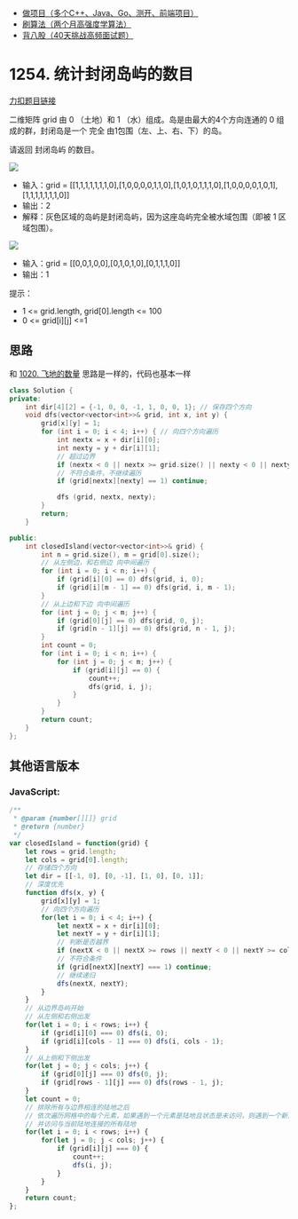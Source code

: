 * [做项目（多个C++、Java、Go、测开、前端项目）](https://www.programmercarl.com/other/kstar.html)
* [刷算法（两个月高强度学算法）](https://www.programmercarl.com/xunlian/xunlianying.html)
* [背八股（40天挑战高频面试题）](https://www.programmercarl.com/xunlian/bagu.html)

# 1254. 统计封闭岛屿的数目 

[力扣题目链接](https://leetcode.cn/problems/number-of-closed-islands/)

二维矩阵 grid 由 0 （土地）和 1 （水）组成。岛是由最大的4个方向连通的 0 组成的群，封闭岛是一个 完全 由1包围（左、上、右、下）的岛。

请返回 封闭岛屿 的数目。

![](https://file1.kamacoder.com/i/algo/20220830111533.png) 

* 输入：grid = [[1,1,1,1,1,1,1,0],[1,0,0,0,0,1,1,0],[1,0,1,0,1,1,1,0],[1,0,0,0,0,1,0,1],[1,1,1,1,1,1,1,0]]
* 输出：2
* 解释：灰色区域的岛屿是封闭岛屿，因为这座岛屿完全被水域包围（即被 1 区域包围）。

![](https://file1.kamacoder.com/i/algo/20220830111601.png) 

* 输入：grid = [[0,0,1,0,0],[0,1,0,1,0],[0,1,1,1,0]]
* 输出：1 

提示：

* 1 <= grid.length, grid[0].length <= 100
* 0 <= grid[i][j] <=1

## 思路 

和 [1020. 飞地的数量](https://leetcode.cn/problems/number-of-enclaves/solution/by-carlsun-2-7lt9/) 思路是一样的，代码也基本一样

```CPP
class Solution {
private:
    int dir[4][2] = {-1, 0, 0, -1, 1, 0, 0, 1}; // 保存四个方向
    void dfs(vector<vector<int>>& grid, int x, int y) {
        grid[x][y] = 1;
        for (int i = 0; i < 4; i++) { // 向四个方向遍历
            int nextx = x + dir[i][0];
            int nexty = y + dir[i][1];
            // 超过边界
            if (nextx < 0 || nextx >= grid.size() || nexty < 0 || nexty >= grid[0].size()) continue;
            // 不符合条件，不继续遍历
            if (grid[nextx][nexty] == 1) continue;

            dfs (grid, nextx, nexty);
        }
        return;
    }

public:
    int closedIsland(vector<vector<int>>& grid) {
        int n = grid.size(), m = grid[0].size();
        // 从左侧边，和右侧边 向中间遍历
        for (int i = 0; i < n; i++) {
            if (grid[i][0] == 0) dfs(grid, i, 0);
            if (grid[i][m - 1] == 0) dfs(grid, i, m - 1);
        }
        // 从上边和下边 向中间遍历
        for (int j = 0; j < m; j++) {
            if (grid[0][j] == 0) dfs(grid, 0, j);
            if (grid[n - 1][j] == 0) dfs(grid, n - 1, j);
        }
        int count = 0;
        for (int i = 0; i < n; i++) {
            for (int j = 0; j < m; j++) {
                if (grid[i][j] == 0) {
                    count++;
                    dfs(grid, i, j);
                }
            }
        }
        return count;
    }
};
``` 
## 其他语言版本

### JavaScript:

```js
/**
 * @param {number[][]} grid
 * @return {number}
 */
var closedIsland = function(grid) {
    let rows = grid.length;
    let cols = grid[0].length;
    // 存储四个方向
    let dir = [[-1, 0], [0, -1], [1, 0], [0, 1]];
    // 深度优先
    function dfs(x, y) {
        grid[x][y] = 1;
        // 向四个方向遍历
        for(let i = 0; i < 4; i++) {
            let nextX = x + dir[i][0];
            let nextY = y + dir[i][1];
            // 判断是否越界
            if (nextX < 0 || nextX >= rows || nextY < 0 || nextY >= cols) continue;
            // 不符合条件
            if (grid[nextX][nextY] === 1) continue;
            // 继续递归
            dfs(nextX, nextY);
        }
    }
    // 从边界岛屿开始
    // 从左侧和右侧出发
    for(let i = 0; i < rows; i++) {
        if (grid[i][0] === 0) dfs(i, 0);
        if (grid[i][cols - 1] === 0) dfs(i, cols - 1);
    }
    // 从上侧和下侧出发
    for(let j = 0; j < cols; j++) {
        if (grid[0][j] === 0) dfs(0, j);
        if (grid[rows - 1][j] === 0) dfs(rows - 1, j);
    }
    let count = 0;
    // 排除所有与边界相连的陆地之后
    // 依次遍历网格中的每个元素，如果遇到一个元素是陆地且状态是未访问，则遇到一个新的岛屿，将封闭岛屿的数目加 1
    // 并访问与当前陆地连接的所有陆地
    for(let i = 0; i < rows; i++) {
        for(let j = 0; j < cols; j++) {
            if (grid[i][j] === 0) {
                count++;
                dfs(i, j);
            }
        }
    }
    return count;
};
```




